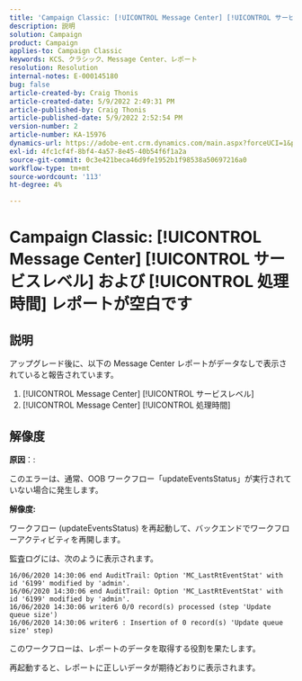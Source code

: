 ```yaml
---
title: 'Campaign Classic: [!UICONTROL Message Center] [!UICONTROL サービスレベル] および [!UICONTROL 処理時間] レポートは空白です'
description: 説明
solution: Campaign
product: Campaign
applies-to: Campaign Classic
keywords: KCS、クラシック、Message Center、レポート
resolution: Resolution
internal-notes: E-000145180
bug: false
article-created-by: Craig Thonis
article-created-date: 5/9/2022 2:49:31 PM
article-published-by: Craig Thonis
article-published-date: 5/9/2022 2:52:54 PM
version-number: 2
article-number: KA-15976
dynamics-url: https://adobe-ent.crm.dynamics.com/main.aspx?forceUCI=1&pagetype=entityrecord&etn=knowledgearticle&id=7f60453b-a7cf-ec11-a7b5-00224809c196
exl-id: 4fc1cf4f-8bf4-4a57-8e45-40b54f6f1a2a
source-git-commit: 0c3e421beca46d9fe1952b1f98538a50697216a0
workflow-type: tm+mt
source-wordcount: '113'
ht-degree: 4%

---
```


# Campaign Classic: [!UICONTROL Message Center] [!UICONTROL サービスレベル] および [!UICONTROL 処理時間] レポートが空白です

## 説明


アップグレード後に、以下の Message Center レポートがデータなしで表示されていると報告されています。

1. [!UICONTROL Message Center] [!UICONTROL サービスレベル]
2. [!UICONTROL Message Center] [!UICONTROL 処理時間]


## 解像度


<b>原因</b>：: 

このエラーは、通常、OOB ワークフロー「updateEventsStatus」が実行されていない場合に発生します。

<b>解像度:</b>

ワークフロー (updateEventsStatus) を再起動して、バックエンドでワークフローアクティビティを再開します。

監査ログには、次のように表示されます。


```
16/06/2020 14:30:06 end AuditTrail: Option 'MC_LastRtEventStat' with id '6199' modified by 'admin'.
16/06/2020 14:30:06 end AuditTrail: Option 'MC_LastRtEventStat' with id '6199' modified by 'admin'.
16/06/2020 14:30:06 writer6 0/0 record(s) processed (step 'Update queue size')
16/06/2020 14:30:06 writer6 : Insertion of 0 record(s) 'Update queue size' step)
```


このワークフローは、レポートのデータを取得する役割を果たします。

再起動すると、レポートに正しいデータが期待どおりに表示されます。
